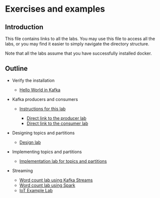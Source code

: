 # Exercises and examples

## Introduction

This file contains links to all the labs. You may use this file to access all the labs, or you may find it easier to simply navigate the directory structure.

Note that all the labs assume that you have successfully installed docker.

## Outline

- Verify the installation

  - [Hello World in Kafka](01-Verify-Installation/hello-world-kafka.md)

- Kafka producers and consumers

  - [Instructions for this lab](02-Publish-And-Subscribe/instructions.md)

    - [Direct link to the producer lab](02-Publish-And-Subscribe/producer.md)
    - [Direct link to the consumer lab](02-Publish-And-Subscribe/consumer.md)

- Designing topics and partitions

  - [Design lab](03-Designing-Topics-And-Partitions/design.md)

- Implementing topics and partitions

  - [Implementation lab for topics and partitions](04-Implement-Topics-And-Partitions/topics-and-partitions.md)

- Streaming

  - [Word count lab using Kafka Streams](06-Streaming/streaming.md)
  - [Word count lab using Spark](06-Streaming/spark-streaming-with-kafka.md)
  - [IoT Example Lab](06-Streaming/spark-streaming-iot.md)
